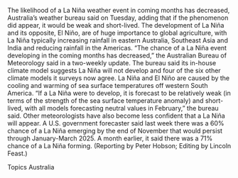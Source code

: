 The likelihood of a La Niña weather event in coming months has decreased, Australia’s weather bureau said on Tuesday, adding that if the phenomenon did appear, it would be weak and short-lived.
The development of La Niña and its opposite, El Niño, are of huge importance to global agriculture, with La Niña typically increasing rainfall in eastern Australia, Southeast Asia and India and reducing rainfall in the Americas.
“The chance of a La Niña event developing in the coming months has decreased,” the Australian Bureau of Meteorology said in a two-weekly update.
The bureau said its in-house climate model suggests La Niña will not develop and four of the six other climate models it surveys now agree.
La Niña and El Niño are caused by the cooling and warming of sea surface temperatures off western South America.
“If a La Niña were to develop, it is forecast to be relatively weak (in terms of the strength of the sea surface temperature anomaly) and short-lived, with all models forecasting neutral values in February,” the bureau said.
Other meteorologists have also become less confident that a La Niña will appear.
A U.S. government forecaster said last week there was a 60% chance of a La Niña emerging by the end of November that would persist through January-March 2025. A month earlier, it said there was a 71% chance of a La Niña forming.
(Reporting by Peter Hobson; Editing by Lincoln Feast.)

Topics
Australia
